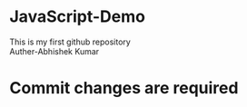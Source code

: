 # JavaScript-Demo
This is my first github repository
<br>
Auther-Abhishek Kumar
<h1>Commit changes are required</h1>
